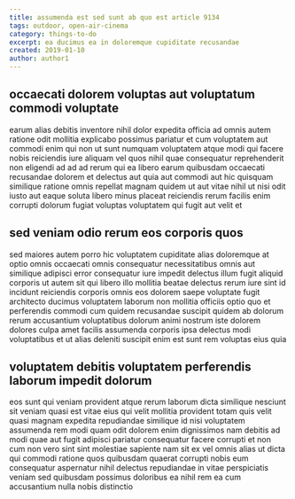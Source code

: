 ```yaml
---
title: assumenda est sed sunt ab quo est article 9134
tags: outdoor, open-air-cinema
category: things-to-do
excerpt: ea ducimus ea in doloremque cupiditate recusandae
created: 2019-01-10
author: author1
---
```


## occaecati dolorem voluptas aut voluptatum commodi voluptate

earum alias debitis inventore nihil dolor expedita officia ad omnis autem ratione odit mollitia explicabo possimus pariatur et cum voluptatem aut commodi enim qui non ut sunt numquam voluptatem atque modi qui facere nobis reiciendis iure aliquam vel quos nihil quae consequatur reprehenderit non eligendi ad ad ad rerum qui ea libero earum quibusdam occaecati recusandae dolorem et delectus aut quia aut commodi aut hic quisquam similique ratione omnis repellat magnam quidem ut aut vitae nihil ut nisi odit iusto aut eaque soluta libero minus placeat reiciendis rerum facilis enim corrupti dolorum fugiat voluptas voluptatem qui fugit aut velit et

## sed veniam odio rerum eos corporis quos

sed maiores autem porro hic voluptatem cupiditate alias doloremque at optio omnis occaecati omnis consequatur necessitatibus omnis aut similique adipisci error consequatur iure impedit delectus illum fugit aliquid corporis ut autem sit qui libero illo mollitia beatae delectus rerum iure sint id incidunt reiciendis corporis omnis eos dolorem saepe voluptate fugit architecto ducimus voluptatem laborum non mollitia officiis optio quo et perferendis commodi cum quidem recusandae suscipit quidem ab dolorum rerum accusantium voluptatibus dolorum animi nostrum iste dolorem dolores culpa amet facilis assumenda corporis ipsa delectus modi voluptatibus et ut alias deleniti suscipit enim est sunt rem voluptas eius quia

## voluptatem debitis voluptatem perferendis laborum impedit dolorum

eos sunt qui veniam provident atque rerum laborum dicta similique nesciunt sit veniam quasi est vitae eius qui velit mollitia provident totam quis velit quasi magnam expedita repudiandae similique id nisi voluptatem assumenda rem modi quam odit dolorem enim dignissimos nam debitis ad modi quae aut fugit adipisci pariatur consequatur facere corrupti et non cum non vero sint sint molestiae sapiente nam sit ex vel omnis alias ut dicta qui commodi ratione quos quibusdam quaerat corrupti nobis eum consequatur aspernatur nihil delectus repudiandae in vitae perspiciatis veniam sed quibusdam possimus doloribus ea nihil rem ea cum accusantium nulla nobis distinctio
